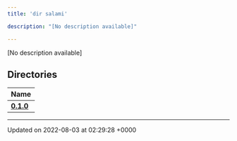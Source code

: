 ```yaml
---
title: 'dir salami'

description: "[No description available]"

---
```







[No description available]

## Directories

| Name           |
| -------------- |
| **[0.1.0](/documentation/code/colliderbit_development/files/dir_934a6c6179554e0c6deb682bbeceabac/#dir-0.1.0)**  |






-------------------------------

Updated on 2022-08-03 at 02:29:28 +0000
